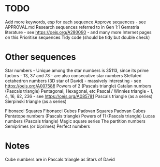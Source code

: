 # TODO

Add more keywords, esp for each sequence
Approve sequences - see APPROVAL.md
Research sequences referred to in Gen 1:1 Gematria literature - see https://oeis.org/A280090 - and many more Internet pages on this
Prioritise sequences
Tidy code (should be tidy but double check)

# Other sequences

Star numbers - Unique among the star numbers is 35113, since its prime factors - 13, 37 and 73 - are also consecutive star numbers
Stellated octahedron numbers (3D star of David) - massively interesting - see https://oeis.org/A007588
Powers of 2 (Pascals triangle)
Catalan numbers (Pascals triangle)
Pentagonal, Hexagonal, etc
Pascal / Winnies triangle - 1, 4, 16, 62, 236 - see https://oeis.org/A085781
Pascals triangle (as a series)
Sierpinski triangle (as a series)

Fibonacci Squares
Fibonacci Cubes
Padovan Squares
Padovan Cubes
Pentatope numbers (Pascals triangle)
Powers of 11 (Pascals triangle)
Lucas numbers (Pascals triangle)
Magic square series
The partition numbers
Semiprimes (or biprimes)
Perfect numbers

# Notes

Cube numbers are in Pascals triangle as Stars of David

